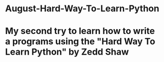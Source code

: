 # August-Hard-Way-To-Learn-Python

# My second try to learn how to write a programs using the "Hard Way To Learn Python" by Zedd Shaw
